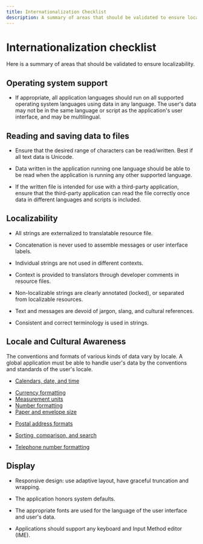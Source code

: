 ```yaml
---
title: Internationalization Checklist
description: A summary of areas that should be validated to ensure localizability.
---
```


# Internationalization checklist

Here is a summary of areas that should be validated to ensure localizability.

## Operating system support

* If appropriate, all application languages should run on all supported operating system languages using data in any language.
 The user's data may not be in the same language or script as the application's user interface, and may be multilingual.

## Reading and saving data to files

* Ensure that the desired range of characters can be read/written. Best if all text data is Unicode.

* Data written in the application running one language should be able to be read when the application is running any other supported language.

* If the written file is intended for use with a third-party application, ensure that the third-party application can read the file correctly once data in different languages and scripts is included.

## Localizability

* All strings are externalized to translatable resource file.

* Concatenation is never used to assemble messages or user interface labels.

* Individual strings are not used in different contexts.

* Context is provided to translators through developer comments in resource files.

* Non-localizable strings are clearly annotated (locked), or separated from localizable resources.

* Text and messages are devoid of jargon, slang, and cultural references.

* Consistent and correct terminology is used in strings.

## Locale and Cultural Awareness

The conventions and formats of various kinds of data vary by locale.
A global application must be able to handle user's data by the conventions and standards of the user's locale.

* [Calendars, date, and time](../locale/calendar-differences.md)
<!--NYI * [Case mapping](../text/case-mapping.md)] -->
* [Currency formatting](../locale/currency-formatting.md)
* [Measurement units](../locale/units-of-measurement.md)
* [Number formatting](../locale/number-formatting.md)
* [Paper and envelope size](../locale/paper-size.md)
<!--NYI * [Payment methods](../internationalization/payment-methods.md) -->
* [Postal address formats](../locale/addresses.md)
<!-- NYI * [Punctuation, separators](../internationalization/punctuation-separators.md) -->
* [Sorting, comparison, and search](../locale/sorting-and-string-comparison.md)
<!-- NYI * [Spell-checker or thesaurus/dictionary support](../locale/dictionaries-spelling.md) -->
* [Telephone number formatting](../locale/telephone-number.md)
<!-- NYI * [Text parsing and validation](../text/parsing-input.md) -->

## Display

* Responsive design: use adaptive layout, have graceful truncation and wrapping.

* The application honors system defaults.

* The appropriate fonts are used for the language of the user interface and user's data.

* Applications should support any keyboard and Input Method editor (IME).
